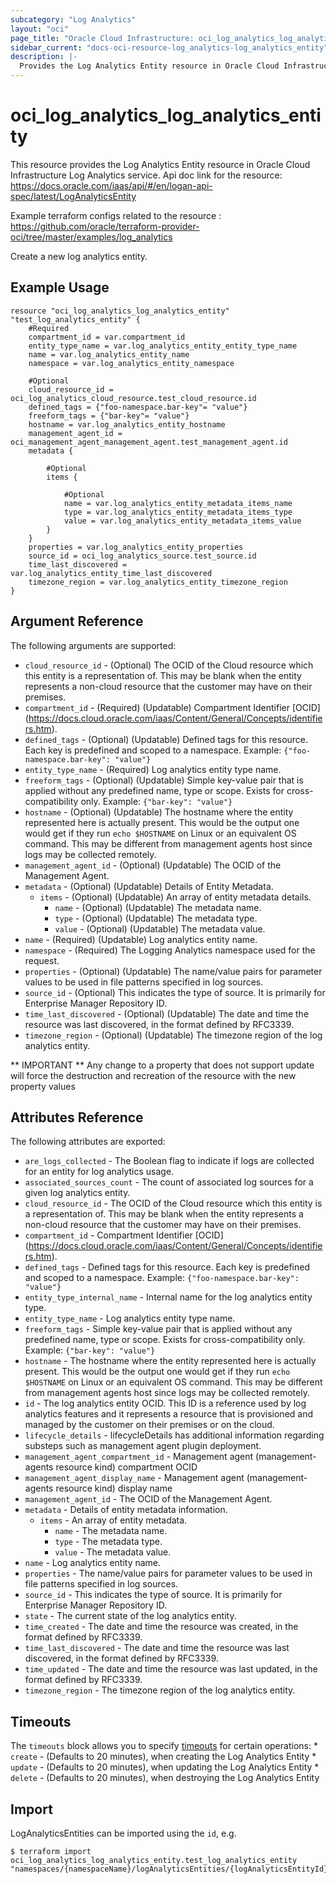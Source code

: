 ```yaml
---
subcategory: "Log Analytics"
layout: "oci"
page_title: "Oracle Cloud Infrastructure: oci_log_analytics_log_analytics_entity"
sidebar_current: "docs-oci-resource-log_analytics-log_analytics_entity"
description: |-
  Provides the Log Analytics Entity resource in Oracle Cloud Infrastructure Log Analytics service
---
```


# oci_log_analytics_log_analytics_entity
This resource provides the Log Analytics Entity resource in Oracle Cloud Infrastructure Log Analytics service.
Api doc link for the resource: https://docs.oracle.com/iaas/api/#/en/logan-api-spec/latest/LogAnalyticsEntity

Example terraform configs related to the resource : https://github.com/oracle/terraform-provider-oci/tree/master/examples/log_analytics

Create a new log analytics entity.

## Example Usage

```hcl
resource "oci_log_analytics_log_analytics_entity" "test_log_analytics_entity" {
	#Required
	compartment_id = var.compartment_id
	entity_type_name = var.log_analytics_entity_entity_type_name
	name = var.log_analytics_entity_name
	namespace = var.log_analytics_entity_namespace

	#Optional
	cloud_resource_id = oci_log_analytics_cloud_resource.test_cloud_resource.id
	defined_tags = {"foo-namespace.bar-key"= "value"}
	freeform_tags = {"bar-key"= "value"}
	hostname = var.log_analytics_entity_hostname
	management_agent_id = oci_management_agent_management_agent.test_management_agent.id
	metadata {

		#Optional
		items {

			#Optional
			name = var.log_analytics_entity_metadata_items_name
			type = var.log_analytics_entity_metadata_items_type
			value = var.log_analytics_entity_metadata_items_value
		}
	}
	properties = var.log_analytics_entity_properties
	source_id = oci_log_analytics_source.test_source.id
	time_last_discovered = var.log_analytics_entity_time_last_discovered
	timezone_region = var.log_analytics_entity_timezone_region
}
```

## Argument Reference

The following arguments are supported:

* `cloud_resource_id` - (Optional) The OCID of the Cloud resource which this entity is a representation of. This may be blank when the entity represents a non-cloud resource that the customer may have on their premises. 
* `compartment_id` - (Required) (Updatable) Compartment Identifier [OCID] (https://docs.cloud.oracle.com/iaas/Content/General/Concepts/identifiers.htm).
* `defined_tags` - (Optional) (Updatable) Defined tags for this resource. Each key is predefined and scoped to a namespace. Example: `{"foo-namespace.bar-key": "value"}` 
* `entity_type_name` - (Required) Log analytics entity type name. 
* `freeform_tags` - (Optional) (Updatable) Simple key-value pair that is applied without any predefined name, type or scope. Exists for cross-compatibility only. Example: `{"bar-key": "value"}` 
* `hostname` - (Optional) (Updatable) The hostname where the entity represented here is actually present. This would be the output one would get if they run `echo $HOSTNAME` on Linux or an equivalent OS command. This may be different from management agents host since logs may be collected remotely. 
* `management_agent_id` - (Optional) (Updatable) The OCID of the Management Agent. 
* `metadata` - (Optional) (Updatable) Details of Entity Metadata.
	* `items` - (Optional) (Updatable) An array of entity metadata details.
		* `name` - (Optional) (Updatable) The metadata name.
		* `type` - (Optional) (Updatable) The metadata type.
		* `value` - (Optional) (Updatable) The metadata value.
* `name` - (Required) (Updatable) Log analytics entity name. 
* `namespace` - (Required) The Logging Analytics namespace used for the request. 
* `properties` - (Optional) (Updatable) The name/value pairs for parameter values to be used in file patterns specified in log sources. 
* `source_id` - (Optional) This indicates the type of source. It is primarily for Enterprise Manager Repository ID. 
* `time_last_discovered` - (Optional) (Updatable) The date and time the resource was last discovered, in the format defined by RFC3339. 
* `timezone_region` - (Optional) (Updatable) The timezone region of the log analytics entity. 


** IMPORTANT **
Any change to a property that does not support update will force the destruction and recreation of the resource with the new property values

## Attributes Reference

The following attributes are exported:

* `are_logs_collected` - The Boolean flag to indicate if logs are collected for an entity for log analytics usage. 
* `associated_sources_count` - The count of associated log sources for a given log analytics entity. 
* `cloud_resource_id` - The OCID of the Cloud resource which this entity is a representation of. This may be blank when the entity represents a non-cloud resource that the customer may have on their premises. 
* `compartment_id` - Compartment Identifier [OCID] (https://docs.cloud.oracle.com/iaas/Content/General/Concepts/identifiers.htm).
* `defined_tags` - Defined tags for this resource. Each key is predefined and scoped to a namespace. Example: `{"foo-namespace.bar-key": "value"}` 
* `entity_type_internal_name` - Internal name for the log analytics entity type. 
* `entity_type_name` - Log analytics entity type name. 
* `freeform_tags` - Simple key-value pair that is applied without any predefined name, type or scope. Exists for cross-compatibility only. Example: `{"bar-key": "value"}` 
* `hostname` - The hostname where the entity represented here is actually present. This would be the output one would get if they run `echo $HOSTNAME` on Linux or an equivalent OS command. This may be different from management agents host since logs may be collected remotely. 
* `id` - The log analytics entity OCID. This ID is a reference used by log analytics features and it represents a resource that is provisioned and managed by the customer on their premises or on the cloud. 
* `lifecycle_details` - lifecycleDetails has additional information regarding substeps such as management agent plugin deployment. 
* `management_agent_compartment_id` - Management agent (management-agents resource kind) compartment OCID 
* `management_agent_display_name` - Management agent (management-agents resource kind) display name 
* `management_agent_id` - The OCID of the Management Agent. 
* `metadata` - Details of entity metadata information.
	* `items` - An array of entity metadata.
		* `name` - The metadata name.
		* `type` - The metadata type.
		* `value` - The metadata value.
* `name` - Log analytics entity name. 
* `properties` - The name/value pairs for parameter values to be used in file patterns specified in log sources. 
* `source_id` - This indicates the type of source. It is primarily for Enterprise Manager Repository ID. 
* `state` - The current state of the log analytics entity. 
* `time_created` - The date and time the resource was created, in the format defined by RFC3339. 
* `time_last_discovered` - The date and time the resource was last discovered, in the format defined by RFC3339. 
* `time_updated` - The date and time the resource was last updated, in the format defined by RFC3339. 
* `timezone_region` - The timezone region of the log analytics entity. 

## Timeouts

The `timeouts` block allows you to specify [timeouts](https://registry.terraform.io/providers/oracle/oci/latest/docs/guides/changing_timeouts) for certain operations:
	* `create` - (Defaults to 20 minutes), when creating the Log Analytics Entity
	* `update` - (Defaults to 20 minutes), when updating the Log Analytics Entity
	* `delete` - (Defaults to 20 minutes), when destroying the Log Analytics Entity


## Import

LogAnalyticsEntities can be imported using the `id`, e.g.

```
$ terraform import oci_log_analytics_log_analytics_entity.test_log_analytics_entity "namespaces/{namespaceName}/logAnalyticsEntities/{logAnalyticsEntityId}" 
```

